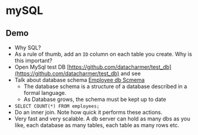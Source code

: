 # mySQL

## Demo

- Why SQL?
- As a rule of thumb, add an `ID` column on each table you create. Why is this important?
- Open MySql test DB [https://github.com/datacharmer/test_db](https://github.com/datacharmer/test_db) and see
- Talk about database schema [Employee db Scmema](https://dev.mysql.com/doc/employee/en/sakila-structure.html)
  - The database schema is a structure of a database described in a formal language.
  - As Database grows, the schema must be kept up to date
- `SELECT COUNT(*) FROM employees;`
- Do an inner join. Note how quick it performs these actions.
- Very fast and very scalable. A db server can hold as many dbs as you like, each database as many tables, each table as many rows etc.

